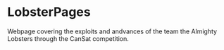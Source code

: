 # LobsterPages
Webpage covering the exploits and andvances of the team the Almighty Lobsters through the CanSat competition.
